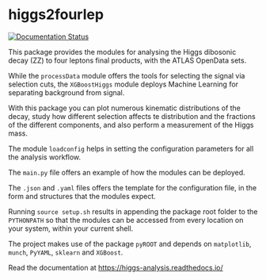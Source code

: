 # higgs2fourlep
[![Documentation Status](https://readthedocs.org/projects/higgs-analysis/badge/?version=latest)](https://higgs-analysis.readthedocs.io/en/latest/?badge=latest)

This package provides the modules for analysing the Higgs dibosonic decay (ZZ) to four leptons final products, with the ATLAS OpenData sets.

While the `processData` module offers the tools for selecting the signal via selection cuts, the `XGBoostHiggs` module deploys Machine Learning for separating background from signal.

With this package you can plot numerous kinematic distributions of the decay, study how different selection affects te distribution and the fractions of the different components, and also perform a measurement of the Higgs mass.

The module `loadconfig` helps in setting the configuration parameters for all the analysis workflow.

The `main.py` file offers an example of how the modules can be deployed.

The `.json` and `.yaml` files offers the template for the configuration file, in the form and structures that the modules expect.

Running `source setup.sh` results in appending the package root folder to the `PYTHONPATH` so that the modules can be accessed from every location on your system, within your current shell. 

The project makes use of the package `pyROOT` and depends on `matplotlib`, `munch`, `PyYAML`, `sklearn` and `XGBoost`.

Read the documentation at https://higgs-analysis.readthedocs.io/
